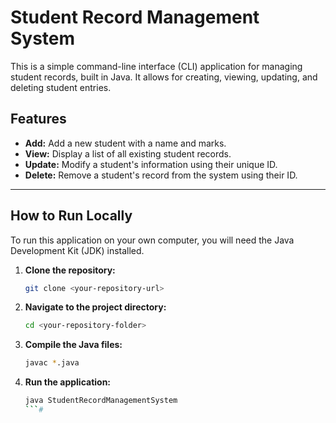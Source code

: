 # Student Record Management System

This is a simple command-line interface (CLI) application for managing student records, built in Java. It allows for creating, viewing, updating, and deleting student entries.

## Features
- **Add:** Add a new student with a name and marks.
- **View:** Display a list of all existing student records.
- **Update:** Modify a student's information using their unique ID.
- **Delete:** Remove a student's record from the system using their ID.

---

## How to Run Locally

To run this application on your own computer, you will need the Java Development Kit (JDK) installed.

1.  **Clone the repository:**
    ```sh
    git clone <your-repository-url>
    ```

2.  **Navigate to the project directory:**
    ```sh
    cd <your-repository-folder>
    ```

3.  **Compile the Java files:**
    ```sh
    javac *.java
    ```

4.  **Run the application:**
    ```sh
    java StudentRecordManagementSystem
    ```#
